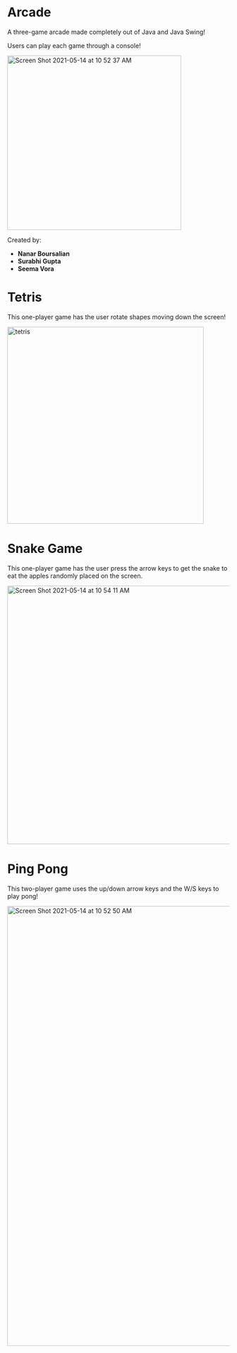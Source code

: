 # Arcade
A three-game arcade made completely out of Java and Java Swing!

Users can play each game through a console!

<img width="394" alt="Screen Shot 2021-05-14 at 10 52 37 AM" src="https://user-images.githubusercontent.com/55638619/118309946-d1a6c000-b4a2-11eb-87c1-58a0fbc622b3.png">

Created by:
- **Nanar Boursalian**
- **Surabhi Gupta**
- **Seema Vora**

# Tetris
This one-player game has the user rotate shapes moving down the screen!

<img width="445" alt="tetris" src="https://user-images.githubusercontent.com/55638619/118309959-d2d7ed00-b4a2-11eb-9971-f3d9d739848a.png">

# Snake Game
This one-player game has the user press the arrow keys to get the snake to eat the apples randomly placed on the screen.

<img width="584" alt="Screen Shot 2021-05-14 at 10 54 11 AM" src="https://user-images.githubusercontent.com/55638619/118309958-d2d7ed00-b4a2-11eb-9114-21c28a338608.png">

# Ping Pong
This two-player game uses the up/down arrow keys and the W/S keys to play pong!

<img width="994" alt="Screen Shot 2021-05-14 at 10 52 50 AM" src="https://user-images.githubusercontent.com/55638619/118309954-d23f5680-b4a2-11eb-975c-fce099f2b9a7.png">

